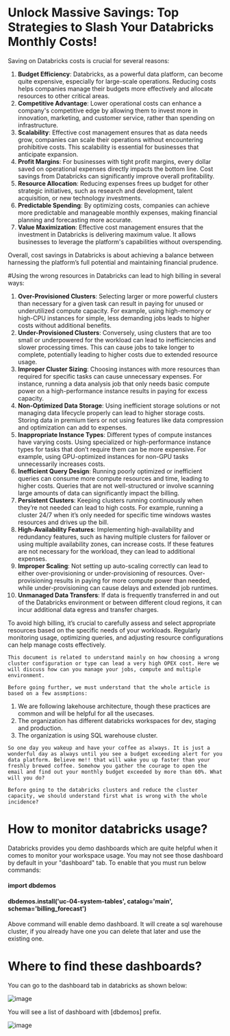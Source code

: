 
# Unlock Massive Savings: Top Strategies to Slash Your Databricks Monthly Costs!

Saving on Databricks costs is crucial for several reasons:

1. **Budget Efficiency**: Databricks, as a powerful data platform, can become quite expensive, especially for large-scale operations. Reducing costs helps companies manage their budgets more effectively and allocate resources to other critical areas.
2. **Competitive Advantage**: Lower operational costs can enhance a company's competitive edge by allowing them to invest more in innovation, marketing, and customer service, rather than spending on infrastructure.
3. **Scalability**: Effective cost management ensures that as data needs grow, companies can scale their operations without encountering prohibitive costs. This scalability is essential for businesses that anticipate expansion.
4. **Profit Margins**: For businesses with tight profit margins, every dollar saved on operational expenses directly impacts the bottom line. Cost savings from Databricks can significantly improve overall profitability.
5. **Resource Allocation**: Reducing expenses frees up budget for other strategic initiatives, such as research and development, talent acquisition, or new technology investments.
6. **Predictable Spending**: By optimizing costs, companies can achieve more predictable and manageable monthly expenses, making financial planning and forecasting more accurate.
7. **Value Maximization**: Effective cost management ensures that the investment in Databricks is delivering maximum value. It allows businesses to leverage the platform's capabilities without overspending.

Overall, cost savings in Databricks is about achieving a balance between harnessing the platform’s full potential and maintaining financial prudence.


#Using the wrong resources in Databricks can lead to high billing in several ways:

1. **Over-Provisioned Clusters**: Selecting larger or more powerful clusters than necessary for a given task can result in paying for unused or underutilized compute capacity. For example, using high-memory or high-CPU instances for simple, less demanding jobs leads to higher costs without additional benefits.
2. **Under-Provisioned Clusters**: Conversely, using clusters that are too small or underpowered for the workload can lead to inefficiencies and slower processing times. This can cause jobs to take longer to complete, potentially leading to higher costs due to extended resource usage.
3. **Improper Cluster Sizing**: Choosing instances with more resources than required for specific tasks can cause unnecessary expenses. For instance, running a data analysis job that only needs basic compute power on a high-performance instance results in paying for excess capacity.
4. **Non-Optimized Data Storage**: Using inefficient storage solutions or not managing data lifecycle properly can lead to higher storage costs. Storing data in premium tiers or not using features like data compression and optimization can add to expenses.
5. **Inappropriate Instance Types**: Different types of compute instances have varying costs. Using specialized or high-performance instance types for tasks that don’t require them can be more expensive. For example, using GPU-optimized instances for non-GPU tasks unnecessarily increases costs.
6. **Inefficient Query Design**: Running poorly optimized or inefficient queries can consume more compute resources and time, leading to higher costs. Queries that are not well-structured or involve scanning large amounts of data can significantly impact the billing.
7. **Persistent Clusters**: Keeping clusters running continuously when they’re not needed can lead to high costs. For example, running a cluster 24/7 when it’s only needed for specific time windows wastes resources and drives up the bill.
8. **High-Availability Features**: Implementing high-availability and redundancy features, such as having multiple clusters for failover or using multiple availability zones, can increase costs. If these features are not necessary for the workload, they can lead to additional expenses.
9. **Improper Scaling**: Not setting up auto-scaling correctly can lead to either over-provisioning or under-provisioning of resources. Over-provisioning results in paying for more compute power than needed, while under-provisioning can cause delays and extended job runtimes.
10. **Unmanaged Data Transfers**: If data is frequently transferred in and out of the Databricks environment or between different cloud regions, it can incur additional data egress and transfer charges.

To avoid high billing, it’s crucial to carefully assess and select appropriate resources based on the specific needs of your workloads. Regularly monitoring usage, optimizing queries, and adjusting resource configurations can help manage costs effectively.

```This document is related to understand mainly on how choosing a wrong cluster configuration or type can lead a very high OPEX cost. Here we will discuss how can you manage your jobs, compute and multiple environment.```

```Before going further, we must understand that the whole article is based on a few assmptions:```
1. We are following lakehouse architecture, though these practices are common and will be helpful for all the usecases.
2. The organization has different databricks workspaces for dev, staging and production.
3. The organization is using SQL warehouse cluster.

```So one day you wakeup and have your coffee as always. It is just a wonderful day as always until you see a budget exceeding alert for you data platform. Believe me!! that will wake you up faster than your freshly brewed coffee. Somehow you gather the courage to open the email and find out your monthly budget exceeded by more than 60%. What will you do?```

```Before going to the databricks clusters and reduce the cluster capacity, we should understand first what is wrong with the whole incidence?```

# How to monitor databricks usage?
Databricks provides you demo dashboards which are quite helpful when it comes to monitor your workspace usage. You may not see those dashboard by default in your "dashboard" tab. To enable that you must run below commands:
#### import dbdemos
#### dbdemos.install('uc-04-system-tables', catalog='main', schema='billing_forecast')
Above command will enable demo dashboard. It will create a sql warehouse cluster, if you already have one you can delete that later and use the existing one.

# Where to find these dashboards?
You can go to the dashboard tab in databricks as shown below:

![image](https://github.com/user-attachments/assets/bf3dd228-1910-4954-a797-bca3a07ec40f)

You will see a list of dashboard with [dbdemos] prefix. 

![image](https://github.com/user-attachments/assets/34c3773d-1d0f-4dad-8fb8-ad5428d01afb)
